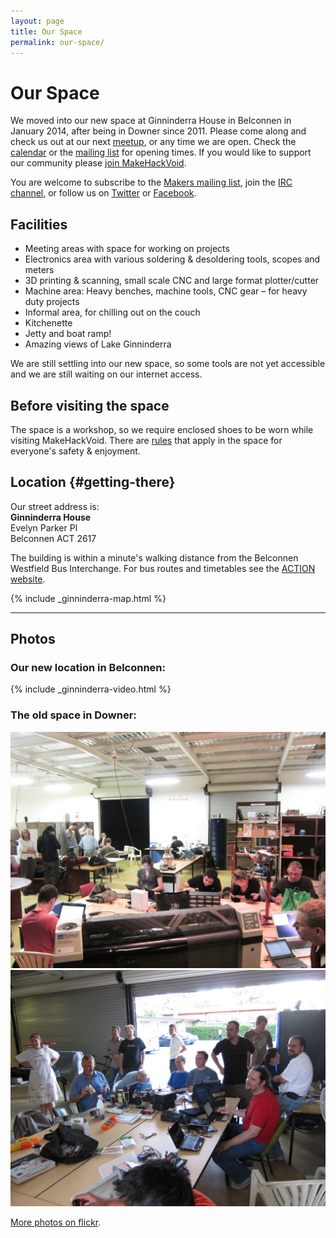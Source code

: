 ```yaml
---
layout: page
title: Our Space
permalink: our-space/
---
```


Our Space
=========

We moved into our new space at Ginninderra House in Belconnen in January 2014, after being in Downer since 2011. Please come along and check us out at our next [meetup](/meetings/), or any time we are open. Check the [calendar](/#calendar) or the [mailing list](/contacts/#mailing_lists) for opening times. If you would like to support our community please [join MakeHackVoid](/join/).

You are welcome to subscribe to the [Makers mailing list](/contacts/#mailing-list), join the
[IRC channel](/contacts/#irc-channel), or follow us on [Twitter](http://twitter.com/makehackvoid) or [Facebook](http://www.facebook.com/group.php?gid=357947732276).

Facilities
----------

-   Meeting areas with space for working on projects
-   Electronics area with various soldering & desoldering tools, scopes and meters
-   3D printing & scanning, small scale CNC and large format plotter/cutter
-   Machine area: Heavy benches, machine tools, CNC gear – for
    heavy duty projects
-   Informal area, for chilling out on the couch
-   Kitchenette
-   Jetty and boat ramp!
-   Amazing views of Lake Ginninderra

We are still settling into our new space, so some tools are not yet accessible and we are still waiting on our internet access.

Before visiting the space
-------------------------

The space is a workshop, so we require enclosed shoes to be worn while visiting MakeHackVoid. There are [rules](https://wiki.makehackvoid.com/policy:start) that apply in the space for everyone's safety & enjoyment. 

Location {#getting-there}
--------

Our street address is:  
**Ginninderra House**  
Evelyn Parker Pl  
Belconnen ACT 2617  

The building is within a minute's walking distance from the Belconnen Westfield Bus Interchange. For bus routes and timetables see the [ACTION website](http://www.action.act.gov.au/).

{% include _ginninderra-map.html %}

----

Photos
------

### Our new location in Belconnen: ###
{% include _ginninderra-video.html %}

### The old space in Downer: ###

![People in the space](/files/our-space/space-people-1.jpg)
![People in the space](/files/our-space/space-people-3.jpg)

[More photos on flickr](http://www.flickr.com/groups/makehackvoid/).
